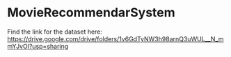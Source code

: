 # MovieRecommendarSystem

Find the link for the dataset here: https://drive.google.com/drive/folders/1v6GdTyNW3h98arnQ3uWUL__N_mmYJvOl?usp=sharing
